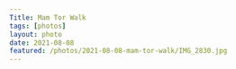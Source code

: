 ```yaml
---
Title: Mam Tor Walk
tags: [photos]
layout: photo
date: 2021-08-08
featured: /photos/2021-08-08-mam-tor-walk/IMG_2830.jpg
---
```

